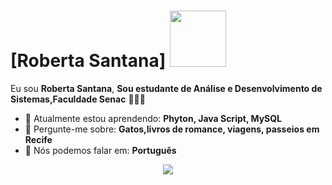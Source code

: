 # [Roberta Santana] <img src="https://media2.giphy.com/media/LHZyixOnHwDDy/200w.gif?cid=6c09b952hdxh905md8czfr9i1vl2ds0e92ytrh5ql67jf7ab&ep=v1_gifs_search&rid=200w.gif&ct=g" width="90px">

Eu sou <strong>Roberta Santana</strong>, <strong>Sou estudante de Análise e Desenvolvimento de Sistemas,Faculdade Senac</strong> 👨🏻‍💻 

- 🚀 Atualmente estou aprendendo: <strong>Phyton, Java Script, MySQL</strong> 
- 💬 Pergunte-me sobre: <strong>Gatos,livros de romance, viagens, passeios em Recife</strong>
- 📣 Nós podemos falar em: <strong>Português</strong>

<div align="center">


  <a href="https://www.linkedin.com/in/roberta-santana-38586a180/" alt="Linkedin">
    <img src="https://img.shields.io/badge/-Linkedin-0e76a8?style=flat-square&logo=Linkedin&logoColor=white&link=LINK-DO-SEU-LINKEDIN" /></a>

  

</div>

